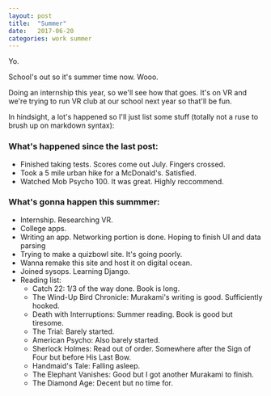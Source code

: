 ```yaml
---
layout: post
title:  "Summer"
date:   2017-06-20
categories: work summer
---
```


Yo.

School's out so it's summer time now. Wooo.

Doing an internship this year, so we'll see how that goes. It's on VR and we're trying
to run VR club at our school next year so that'll be fun.

In hindsight, a lot's happened so I'll just list some stuff (totally not a ruse to brush up on markdown syntax):

### What's happened since the last post:

* Finished taking tests. Scores come out July. Fingers crossed.
* Took a 5 mile urban hike for a McDonald's. Satisfied.
* Watched Mob Psycho 100. It was great. Highly reccommend.

### What's gonna happen this summmer:

* Internship. Researching VR.
* College apps.
* Writing an app. Networking portion is done. Hoping to finish UI and data parsing
* Trying to make a quizbowl site. It's going poorly.
* Wanna remake this site and host it on digital ocean.
* Joined sysops. Learning Django.
* Reading list:
	* Catch 22: 1/3 of the way done. Book is long.
	* The Wind-Up Bird Chronicle: Murakami's writing is good. Sufficiently hooked.
	* Death with Interruptions: Summer reading. Book is good but tiresome.
	* The Trial: Barely started.
	* American Psycho: Also barely started.
	* Sherlock Holmes: Read out of order. Somewhere after the Sign of Four but before His Last Bow.
	* Handmaid's Tale: Falling asleep.
	* The Elephant Vanishes: Good but I got another Murakami to finish.
	* The Diamond Age: Decent but no time for.